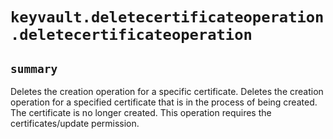 # `keyvault.deletecertificateoperation.deletecertificateoperation`

## `summary`
Deletes the creation operation for a specific certificate. Deletes the creation operation for a specified certificate that is in the process of being created. The certificate is no longer created. This operation requires the certificates/update permission.


